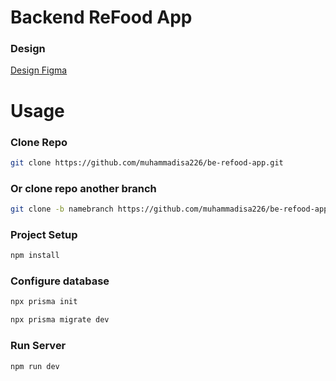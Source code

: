 # Backend ReFood App

### Design

[Design Figma]()

# Usage

### Clone Repo

```sh
git clone https://github.com/muhammadisa226/be-refood-app.git
```

### Or clone repo another branch

```sh
git clone -b namebranch https://github.com/muhammadisa226/be-refood-app.git
```

### Project Setup

```sh
npm install
```

### Configure database

```sh
npx prisma init
```

```sh
npx prisma migrate dev
```

### Run Server

```sh
npm run dev
```
